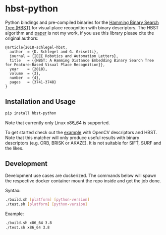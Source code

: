 # hbst-python

Python bindings and pre-compiled binaries for the [Hamming Binary Search Tree (HBST)](https://gitlab.com/srrg-software/srrg_hbst)
for visual place recognition with binary descriptors. The HBST algorithm and [paper](https://arxiv.org/abs/1802.09261)
is not my work, if you use this library please cite the original authors:

```
@article{2018-schlegel-hbst, 
  author  = {D. Schlegel and G. Grisetti}, 
  journal = {IEEE Robotics and Automation Letters}, 
  title   = {{HBST: A Hamming Distance Embedding Binary Search Tree for Feature-Based Visual Place Recognition}}, 
  year    = {2018}, 
  volume  = {3}, 
  number  = {4}, 
  pages   = {3741-3748}
}
```


## Installation and Usage

```bash
pip install hbst-python
```

Note that currently only Linux x86_64 is supported.

To get started check out the [example](example/match.py) with OpenCV descriptors and HBST. Note that this matcher
will only produce useful results with binary descriptors (e.g. ORB, BRISK or AKAZE). It is not suitable for SIFT,
SURF and the likes.


## Development

Development use cases are dockerized. The commands below will spawn the respective
docker container mount the repo inside and get the job done.

Syntax:
```bash
./build.sh [platform] [python-version]
./test.sh [platform] [python-version]
```

Example:
```bash
./build.sh x86_64 3.8
./test.sh x86_64 3.8
```
